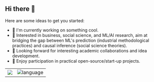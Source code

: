 
## Hi there 👋


[//]: # (**ZaccWu/ZaccWu** is a ✨ _special_ ✨ repository because its `README.md` &#40;this file&#41; appears on your GitHub profile.)

Here are some ideas to get you started:


[//]: # (Welcome, You are my ![Visitor Count]&#40;https://profile-counter.glitch.me/ZaccWu/count.svg&#41; visitor, Thank You!🎉🎉)


- 🚀 I'm currently working on something cool.
- 🔭 Interested in business, social science, and ML/AI research, aim at bridging the gap between ML's prediction (industrial methodological practices) and causal inference (social science theories).
- 🌱 Looking forward for interesting academic collaborations and idea development.
- 🤔 Enjoy participation in practical open-source/start-up projects.


<table>
  <tr>
    <td><picture>
  <source media="(prefers-color-scheme: dark)" srcset="https://github-readme-streak-stats.herokuapp.com/?user=ZaccWu&theme=dark&hide_border=true" />
  <source media="(prefers-color-scheme: light)" srcset="https://github-readme-streak-stats.herokuapp.com/?user=ZaccWu&theme=light&hide_border=true" />
  <img src="https://github-readme-streak-stats.herokuapp.com/?user=ZaccWu&theme=dark&hide_border=true" />
</picture></td>
    <td><picture>
<img src="https://github-readme-stats.vercel.app/api/top-langs/?username=zaccwu&layout=compact" alt="language" />
</td>
</tr>
</table>



<!--
![Top Langs](https://github-readme-stats.vercel.app/api/top-langs/?username=zaccwu&layout=compact)

<picture>
  <source media="(prefers-color-scheme: dark)" srcset="https://github-readme-streak-stats.herokuapp.com/?user=ZaccWu&theme=dark&hide_border=true" />
  <source media="(prefers-color-scheme: light)" srcset="https://github-readme-streak-stats.herokuapp.com/?user=ZaccWu&theme=light&hide_border=true" />
  <img src="https://github-readme-streak-stats.herokuapp.com/?user=ZaccWu&theme=dark&hide_border=true" />
</picture>



![Lines of code](https://img.shields.io/badge/Text-74.7%20million%20lines%20of%20code-blue) ![Followers](https://img.shields.io/badge/dynamic/json?color=000000&amp;label=GitHub&amp;query=%24.data.totalSubs&amp;suffix=%20followers&amp;url=https%3A%2F%2Fapi.spencerwoo.com%2Fsubstats%2F%3Fsource%3Dgithub%26queryKey%3DZaccWu)


<table>
  <tr>
    <td><img src="https://cdn.jsdelivr.net/gh/ZaccWu/ZaccWu/github-metrics/languages.indepth.svg" alt="languages.indepth" /></td>
    <td><img src="https://cdn.jsdelivr.net/gh/ZaccWu/ZaccWu/github-metrics/wakatime.svg" alt="wakatime" /></td>
  </tr>
  <tr>
    <td><img src="https://cdn.jsdelivr.net/gh/ZaccWu/ZaccWu/github-metrics/isocalendar.fullyear.svg" alt="isocalendar.fullyear" /></td>
    <td><img src="https://cdn.jsdelivr.net/gh/ZaccWu/ZaccWu/github-metrics/habits.charts.svg" alt="habits.charts" /></td>
  </tr>
</table>
-->
